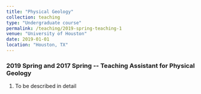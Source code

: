 ```yaml
---
title: "Physical Geology"
collection: teaching
type: "Undergraduate course"
permalink: /teaching/2019-spring-teaching-1
venue: "University of Houston"
date: 2019-01-01
location: "Houston, TX"
---
```


### 2019 Spring and 2017 Spring -- Teaching Assistant for Physical Geology
1. To be described in detail